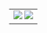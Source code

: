 <p align="middle">
  <table>
    <tr>
      <td>
        <img  style="max-width: 100%;" src="https://github-readme-stats.vercel.app/api?username=MindBreakerGM&show_icons=true&hide_border=true&theme=aura_dark"/>
        <img  style="max-width: 100%;" src="https://github-readme-stats.vercel.app/api/top-langs/?hide_border=true&username=MindBreakerGM"/>
        </td>
    </tr>
  </table>
<p>
